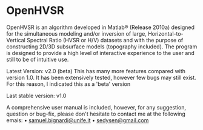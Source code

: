# OpenHVSR
OpenHVSR is an algorithm developed in Matlab® (Release 2010a) designed for the simultaneous modeling and/or inversion of large, Horizontal-to-Vertical Spectral Ratio (HVSR or H/V) datasets and with the purpose of constructing 2D/3D subsurface models (topography included). The program is designed to provide a high level of interactive experience to the user and still to be of intuitive use.

Latest Version: v2.0 (beta)
	This has many more features compared with version 1.0.
	It has been extensively tested, however few bugs may still exist.
	For this reason, I indicated this as a 'beta' version

Last stable version: v1.0

A comprehensive user manual is included,
however, for any suggestion, question or bug-fix, please don't hesitate to contact me at the following emais:
• samuel.bignardi@unife.it
• sedysen@gmail.com
